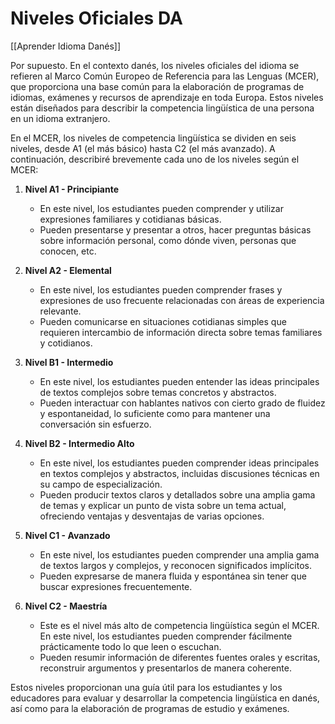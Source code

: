 # Niveles Oficiales DA

[[Aprender Idioma Danés]]

Por supuesto. En el contexto danés, los niveles oficiales del idioma se refieren al Marco Común Europeo de Referencia para las Lenguas (MCER), que proporciona una base común para la elaboración de programas de idiomas, exámenes y recursos de aprendizaje en toda Europa. Estos niveles están diseñados para describir la competencia lingüística de una persona en un idioma extranjero.

En el MCER, los niveles de competencia lingüística se dividen en seis niveles, desde A1 (el más básico) hasta C2 (el más avanzado). A continuación, describiré brevemente cada uno de los niveles según el MCER:

1. **Nivel A1 - Principiante**
   - En este nivel, los estudiantes pueden comprender y utilizar expresiones familiares y cotidianas básicas.
   - Pueden presentarse y presentar a otros, hacer preguntas básicas sobre información personal, como dónde viven, personas que conocen, etc.

2. **Nivel A2 - Elemental**
   - En este nivel, los estudiantes pueden comprender frases y expresiones de uso frecuente relacionadas con áreas de experiencia relevante.
   - Pueden comunicarse en situaciones cotidianas simples que requieren intercambio de información directa sobre temas familiares y cotidianos.

3. **Nivel B1 - Intermedio**
   - En este nivel, los estudiantes pueden entender las ideas principales de textos complejos sobre temas concretos y abstractos.
   - Pueden interactuar con hablantes nativos con cierto grado de fluidez y espontaneidad, lo suficiente como para mantener una conversación sin esfuerzo.

4. **Nivel B2 - Intermedio Alto**
   - En este nivel, los estudiantes pueden comprender ideas principales en textos complejos y abstractos, incluidas discusiones técnicas en su campo de especialización.
   - Pueden producir textos claros y detallados sobre una amplia gama de temas y explicar un punto de vista sobre un tema actual, ofreciendo ventajas y desventajas de varias opciones.

5. **Nivel C1 - Avanzado**
   - En este nivel, los estudiantes pueden comprender una amplia gama de textos largos y complejos, y reconocen significados implícitos.
   - Pueden expresarse de manera fluida y espontánea sin tener que buscar expresiones frecuentemente.

6. **Nivel C2 - Maestría**
   - Este es el nivel más alto de competencia lingüística según el MCER. En este nivel, los estudiantes pueden comprender fácilmente prácticamente todo lo que leen o escuchan.
   - Pueden resumir información de diferentes fuentes orales y escritas, reconstruir argumentos y presentarlos de manera coherente.

Estos niveles proporcionan una guía útil para los estudiantes y los educadores para evaluar y desarrollar la competencia lingüística en danés, así como para la elaboración de programas de estudio y exámenes.